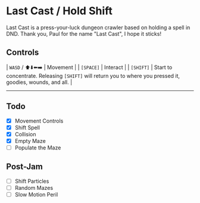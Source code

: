 # Last Cast / Hold Shift

Last Cast is a press-your-luck dungeon crawler based on holding a spell in DND. Thank you, Paul for the name "Last Cast", I hope it sticks!

## Controls

| `WASD` / ⬆️⬇️⬅️➡️ | Movement |
| `[SPACE]` | Interact |
| `[SHIFT]` | Start to concentrate. Releasing `[SHIFT]` will return you to where you pressed it, goodies, wounds, and all. |

-----

## Todo

- [x] Movement Controls
- [x] Shift Spell
- [x] Collision
- [x] Empty Maze
- [ ] Populate the Maze

## Post-Jam

- [ ] Shift Particles
- [ ] Random Mazes
- [ ] Slow Motion Peril
